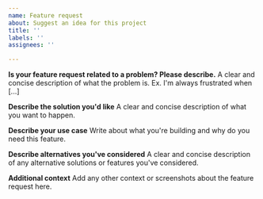 ```yaml
---
name: Feature request
about: Suggest an idea for this project
title: ''
labels: ''
assignees: ''

---
```


**Is your feature request related to a problem? Please describe.**
A clear and concise description of what the problem is. Ex. I'm always frustrated when [...]

**Describe the solution you'd like**
A clear and concise description of what you want to happen.

**Describe your use case**
Write about what you're building and why do you need this feature.

**Describe alternatives you've considered**
A clear and concise description of any alternative solutions or features you've considered.

**Additional context**
Add any other context or screenshots about the feature request here.
